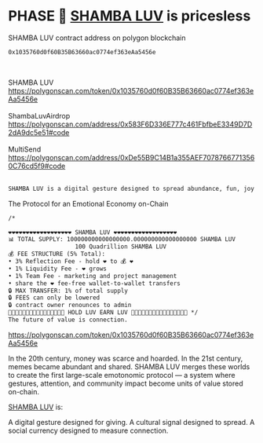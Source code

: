 # PHASE 🚀 <a href="https://luv.pythai.net">SHAMBA LUV</a> is pricesless
SHAMBA LUV contract address on polygon blockchain
```txt
0x1035760d0f60B35B63660ac0774ef363eAa5456e
```
<br />

SHAMBA LUV<br />
https://polygonscan.com/token/0x1035760d0f60B35B63660ac0774ef363eAa5456e<br /><br />
ShambaLuvAirdrop<br />
https://polygonscan.com/address/0x583F6D336E777c461FbfbeE3349D7D2dA9dc5e51#code<br /><br />
MultiSend<br />
https://polygonscan.com/address/0xDe55B9C14B1a355AEF70787667713560C76cd5f9#code<br /><br />

```txt
SHAMBA LUV is a digital gesture designed to spread abundance, fun, joy and LUV as community vibe for social sharing building an emotional economy where gestures are stored on-chain giving attention, gestures, and community impact value from the power of LUV
```

The Protocol for an Emotional Economy on-Chain

```txt
/*

❤️❤️❤️❤️❤️❤️❤️❤️❤️❤️❤️❤️❤️❤️❤️❤️❤️❤️ SHAMBA LUV ❤️❤️❤️❤️❤️❤️❤️❤️❤️❤️❤️❤️❤️❤️❤️❤️❤️❤️
📊 TOTAL SUPPLY: 100000000000000000.000000000000000000 SHAMBA LUV
                   100 Quadrillion SHAMBA LUV
💰 FEE STRUCTURE (5% Total):
• 3% Reflection Fee - hold ❤️ to 💰 ❤️
• 1% Liquidity Fee - ❤️ grows
• 1% Team Fee - marketing and project management
• share the ❤️ fee-free wallet-to-wallet transfers
🔒 MAX TRANSFER: 1% of total supply
🔒 FEES can only be lowered
🔒 contract owner renounces to admin
💎💎💎💎💎💎💎💎💎💎💎💎💎💎💎💎 HOLD LUV EARN LUV 💎💎💎💎💎💎💎💎💎💎💎💎💎💎💎💎 */
The future of value is connection.
```
https://polygonscan.com/token/0x1035760d0f60B35B63660ac0774ef363eAa5456e

In the 20th century, money was scarce and hoarded.
In the 21st century, memes became abundant and shared.
SHAMBA LUV merges these worlds to create the first large-scale emotonomic protocol — a system where gestures, attention, and community impact become units of value stored on-chain.

<a href="https://luv.pythai.net">SHAMBA LUV</a> is:

A digital gesture designed for giving.
A cultural signal designed to spread.
A social currency designed to measure connection.
